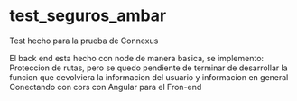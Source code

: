 # test_seguros_ambar
Test hecho para la prueba de Connexus

El back end esta hecho con node de manera basica, se implemento:
Proteccion de rutas, pero se quedo pendiente de terminar de desarrollar la funcion que devolviera la informacion del usuario y informacion en general
Conectando con cors con Angular para el Fron-end
